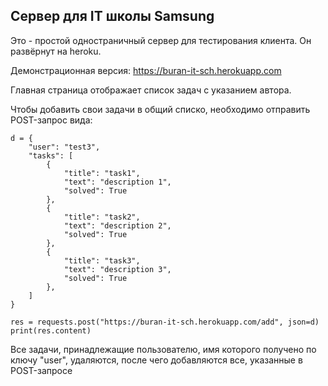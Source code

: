 ## Сервер для IT школы Samsung

Это - простой одностраничный сервер для тестирования клиента. Он развёрнут 
на heroku. 

Демонстрационная версия: <https://buran-it-sch.herokuapp.com>

Главная страница отображает список задач с указанием автора.

Чтобы добавить свои задачи в общий списко, необходимо отправить POST-запрос вида:

```
d = {
    "user": "test3",
    "tasks": [
        {
            "title": "task1",
            "text": "description 1",
            "solved": True
        },
        {
            "title": "task2",
            "text": "description 2",
            "solved": True
        },
        {
            "title": "task3",
            "text": "description 3",
            "solved": True
        },
    ]
}

res = requests.post("https://buran-it-sch.herokuapp.com/add", json=d)
print(res.content)
```

Все задачи, принадлежащие пользователю, имя которого получено по ключу "user", удаляются, после 
чего добавляются все, указанные в POST-запросе

